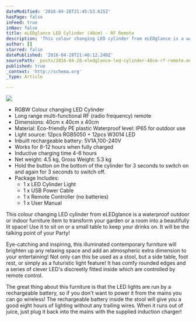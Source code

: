 ```yaml
---
dateModified: '2016-04-28T21:45:53.615Z'
hasPage: false
inFeed: true
inNav: false
title: eLEDglance LED Cylinder (40cm) - RF Remote
description: 'This colour changing LED cylinder from eLEDglance is a waterproof outdoor or indoor furniture item to transform your garden or a room into a beautifully lit space! Use it to sit on or a small table to keep your drinks on. It will be the talking point of your Party!'
author: []
starred: false
datePublished: '2016-04-28T21:46:12.240Z'
sourcePath: _posts/2016-04-28-eledglance-led-cylinder-40cm-rf-remote.md
published: true
_context: 'http://schema.org'
_type: Article

---
```

![](https://s3-us-west-2.amazonaws.com/the-grid-img/p/856565a160011c0232f92f2927571c9da3951cfe.jpg)

* RGBW Colour changing LED Cylinder
* Long range multi-functional RF (radio frequency) remote
* Dimensions: 40cm x 40cm x 40cm
* Material: Eco-friendly PE plastic Waterproof level: IP65 for outdoor use
* Light source: 12pcs RGB5050 + 12pcs W3014 LED
* Inbuilt rechargeable battery: 5V1A,100-240V
* Works for 8-12 hours when fully charged
* Inductive charging time 4-6 hours
* Net weight: 4.5 kg, Gross Weight: 5.3 kg
* Hold the button on the bottom of the cylinder for 3 seconds to switch on and again for 3 seconds to switch off.
* Package Includes:
  * 1 x LED Cylinder Light
  * 1 x USB Power Cable
  * 1 x Remote Controller (no batteries)
  * 1 x User Manual

This colour changing LED cylinder from eLEDglance is a waterproof outdoor or indoor furniture item to transform your garden or a room into a beautifully lit space! Use it to sit on or a small table to keep your drinks on. It will be the talking point of your Party!

Eye-catching and inspiring, this illuminated contemporary furniture will brighten up any relaxing space and add an atmospheric extra dimension to your entertaining! Not only can this be used as a stool, but a side table, foot rest, or simply as a futuristic light feature! It has comfy rounded edges and a series of clever LED's discreetly fitted inside which are controlled by remote control.

The great thing about this furniture is that the LED lights are run by a rechargeable battery, so if you don't want to power it from the mains you can go wireless! The rechargeable battery inside the stool will give you a good eight hours of lighting without any trailing wires. When it runs out of juice, just plug it back into the mains with the supplied induction charger!